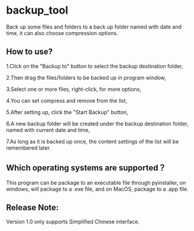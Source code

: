 # backup_tool
Back up some files and folders to a back up folder named with date and time, 
it can also choose compression options.

## How to use?
1.Click on the "Backup to" button to select the backup destination folder,

2.Then drag the files/folders to be backed up in program window,

3.Select one or more files, right-click, for more options,

4.You can set compress and remove from the list,

5.After setting up, click the "Start Backup" button,

6.A new backup folder will be created under the backup destination folder, 
  named with current date and time,

7.As long as it is backed up once, the content settings of the list will 
  be remembered later.

## Which operating systems are supported？
This program can be package to an executable file through pyinstaller,
on windows, will package to a .exe file, and on MacOS, package to a .app file.

## Release Note:
Version 1.0 only supports Simplified Chinese interface.
